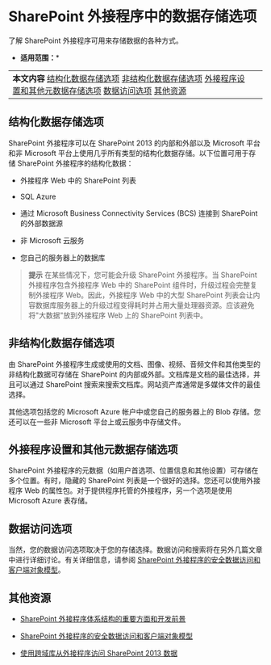 

# SharePoint 外接程序中的数据存储选项
了解 SharePoint 外接程序可用来存储数据的各种方式。
 * **适用范围：*** 
  
    
    


|||
|:-----|:-----|
|**本文内容**          [结构化数据存储选项](#StructuredData)           [非结构化数据存储选项](#UnStructuredData)           [外接程序设置和其他元数据存储选项](#AppMetadata) [数据访问选项](#DataAccess)           [其他资源](#AddtionalResources)||
   

## 结构化数据存储选项
<a name="StructuredData"> </a>

SharePoint 外接程序可以在 SharePoint 2013 的内部和外部以及 Microsoft 平台和非 Microsoft 平台上使用几乎所有类型的结构化数据存储。以下位置可用于存储 SharePoint 外接程序的结构化数据：
  
    
    

- 外接程序 Web 中的 SharePoint 列表
    
  
- SQL Azure
    
  
- 通过 Microsoft Business Connectivity Services (BCS) 连接到 SharePoint 的外部数据源
    
  
- 非 Microsoft 云服务
    
  
- 您自己的服务器上的数据库
    
  

> **提示**
> 在某些情况下，您可能会升级 SharePoint 外接程序。当 SharePoint 外接程序包含外接程序 Web 中的 SharePoint 组件时，升级过程会完整复制外接程序 Web。因此，外接程序 Web 中的大型 SharePoint 列表会让内容数据库服务器上的升级过程变得耗时并占用大量处理器资源。应该避免将"大数据"放到外接程序 Web 上的 SharePoint 列表中。 
  
    
    


## 非结构化数据存储选项
<a name="UnStructuredData"> </a>

由 SharePoint 外接程序生成或使用的文档、图像、视频、音频文件和其他类型的非结构化数据可存储在 SharePoint 的内部或外部。文档库是文档的最佳选择，并且可以通过 SharePoint 搜索来搜索文档库。网站资产库通常是多媒体文件的最佳选择。 
  
    
    
其他选项包括您的 Microsoft Azure 帐户中或您自己的服务器上的 Blob 存储。您还可以在一些非 Microsoft 平台上或云服务中存储文件。
  
    
    

## 外接程序设置和其他元数据存储选项
<a name="AppMetadata"> </a>

SharePoint 外接程序的元数据（如用户首选项、位置信息和其他设置）可存储在多个位置。有时，隐藏的 SharePoint 列表是一个很好的选择。您还可以使用外接程序 Web 的属性包。对于提供程序托管的外接程序，另一个选项是使用 Microsoft Azure 表存储。 
  
    
    

## 数据访问选项
<a name="DataAccess"> </a>

当然，您的数据访问选项取决于您的存储选择。数据访问和搜索将在另外几篇文章中进行详细讨论。有关详细信息，请参阅 [SharePoint 外接程序的安全数据访问和客户端对象模型](secure-data-access-and-client-object-models-for-sharepoint-add-ins.md)。
  
    
    

## 其他资源
<a name="AddtionalResources"> </a>


-  [SharePoint 外接程序体系结构的重要方面和开发前景](important-aspects-of-the-sharepoint-add-in-architecture-and-development-landscap.md)
    
  
-  [SharePoint 外接程序的安全数据访问和客户端对象模型](secure-data-access-and-client-object-models-for-sharepoint-add-ins.md)
    
  
-  [使用跨域库从外接程序访问 SharePoint 2013 数据](access-sharepoint-2013-data-from-add-ins-using-the-cross-domain-library.md)
    
  

  
    
    